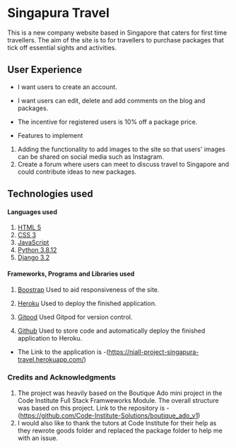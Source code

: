 # Singapura Travel

This is a new company website based in Singapore that caters for first time travellers. The aim of the site is to for travellers to purchase packages that tick off essential sights and activities.

## User Experience
* I want users to create an account.
* I want users can edit, delete and add comments on the blog and packages.
* The incentive for registered users is 10% off a package price.

* Features to implement
1. Adding the functionality to add images to the site so that users' images can be shared on social media such as Instagram.
2. Create a forum where users can meet to discuss travel to Singapore and could contribute ideas to new packages.


## Technologies used

#### Languages used
1. [HTML 5](https://html.spec.whatwg.org/multipage/)
2. [CSS 3](https://www.w3.org/Style/CSS/Overview.en.html)
3. [JavaScript](https://www.javascript.com/)
4. [Python 3.8.12](https://www.python.org/)
5. [Django 3.2](https://www.djangoproject.com/) 

#### Frameworks, Programs and Libraries used

1. [Boostrap](https://getbootstrap.com/) Used to aid responsiveness of the site.

2. [Heroku](https://www.heroku.com/) Used to deploy the finished application.

3. [Gitpod](https://www.gitpod.io/) Used Gitpod for version control.

4. [Github](https://github.com/) Used to store code and automatically deploy the finished application to Heroku.


* The Link to the application is -(https://niall-project-singapura-travel.herokuapp.com/)

### Credits and Acknowledgments 
1. The project was heavily based on the Boutique Ado mini project in the Code Institute Full Stack Framweworks Module. The overall structure was based on this project. Link to the repository is -(https://github.com/Code-Institute-Solutions/boutique_ado_v1)
2. I would also like to thank the tutors at Code Institute for their help as they rewrote goods folder and replaced the package folder to help me with an issue.